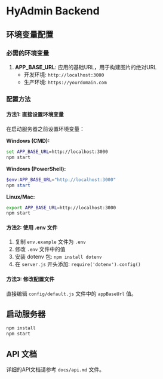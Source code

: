 # HyAdmin Backend

## 环境变量配置

### 必需的环境变量

1. **APP_BASE_URL**: 应用的基础URL，用于构建图片的绝对URL
   - 开发环境: `http://localhost:3000`
   - 生产环境: `https://yourdomain.com`

### 配置方法

#### 方法1: 直接设置环境变量

在启动服务器之前设置环境变量：

**Windows (CMD):**

```cmd
set APP_BASE_URL=http://localhost:3000
npm start
```

**Windows (PowerShell):**

```powershell
$env:APP_BASE_URL="http://localhost:3000"
npm start
```

**Linux/Mac:**

```bash
export APP_BASE_URL=http://localhost:3000
npm start
```

#### 方法2: 使用 .env 文件

1. 复制 `env.example` 文件为 `.env`
2. 修改 `.env` 文件中的值
3. 安装 dotenv 包: `npm install dotenv`
4. 在 `server.js` 开头添加: `require('dotenv').config()`

#### 方法3: 修改配置文件

直接编辑 `config/default.js` 文件中的 `appBaseUrl` 值。

## 启动服务器

```bash
npm install
npm start
```

## API 文档

详细的API文档请参考 `docs/api.md` 文件。
